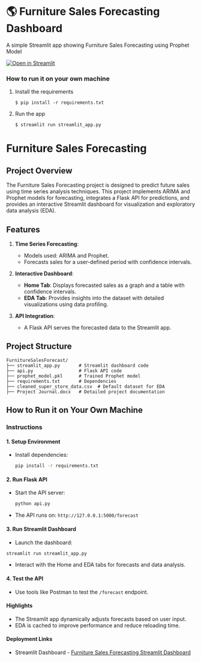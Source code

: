 # :earth_americas: Furniture Sales Forecasting Dashboard

A simple Streamlit app showing Furniture Sales Forecasting using Prophet Model

[![Open in Streamlit](https://static.streamlit.io/badges/streamlit_badge_black_white.svg)](https://ts-dashboard-ft317gdnpk.streamlit.app/)

### How to run it on your own machine

1. Install the requirements

   ```
   $ pip install -r requirements.txt
   ```

2. Run the app

   ```
   $ streamlit run streamlit_app.py
   ```

# Furniture Sales Forecasting

## Project Overview
The Furniture Sales Forecasting project is designed to predict future sales using time series analysis techniques. This project implements ARIMA and Prophet models for forecasting, integrates a Flask API for predictions, and provides an interactive Streamlit dashboard for visualization and exploratory data analysis (EDA).

## Features
1. **Time Series Forecasting**:
   - Models used: ARIMA and Prophet.
   - Forecasts sales for a user-defined period with confidence intervals.

2. **Interactive Dashboard**:
   - **Home Tab**: Displays forecasted sales as a graph and a table with confidence intervals.
   - **EDA Tab**: Provides insights into the dataset with detailed visualizations using data profiling.

3. **API Integration**:
   - A Flask API serves the forecasted data to the Streamlit app.

## Project Structure
```plaintext
FurnitureSalesForecast/
├── streamlit_app.py       # Streamlit dashboard code
├── api.py                 # Flask API code
├── prophet_model.pkl      # Trained Prophet model
├── requirements.txt       # Dependencies
├── cleaned_super_store_data.csv  # Default dataset for EDA
├── Project Journal.docx   # Detailed project documentation
```
## How to Run it on Your Own Machine

### Instructions

#### 1. Setup Environment
- Install dependencies:
  ```bash
  pip install -r requirements.txt

#### 2. Run Flask API
- Start the API server:
   ```bash
   python api.py
- The API runs on: ```http://127.0.0.1:5000/forecast```
#### 3. Run Streamlit Dashboard
- Launch the dashboard:
```bash
streamlit run streamlit_app.py
```
- Interact with the Home and EDA tabs for forecasts and data analysis.
#### 4. Test the API
- Use tools like Postman to test the ```/forecast``` endpoint.
#### Highlights
- The Streamlit app dynamically adjusts forecasts based on user input.
- EDA is cached to improve performance and reduce reloading time.
#### Deployment Links
- Streamlit Dashboard - [Furniture Sales Forecasting Streamlit Dashboard](https://ts-dashboard-ft317gdnpk.streamlit.app/)
